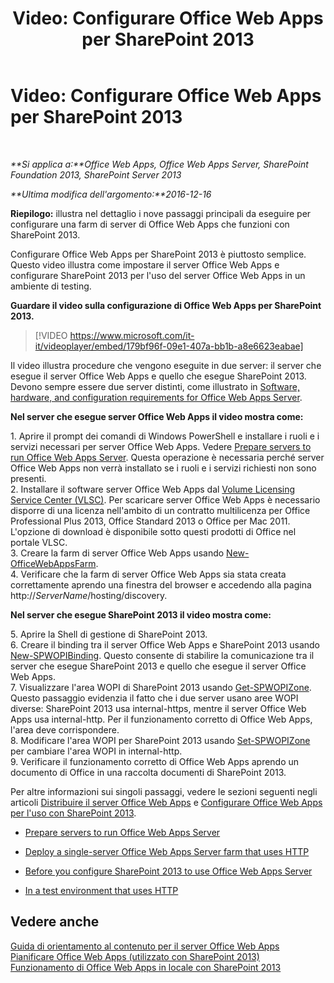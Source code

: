 ﻿---
title: 'Video: Configurare Office Web Apps per SharePoint 2013'
TOCTitle: 'Video: Configurare Office Web Apps per SharePoint 2013'
ms:assetid: 0c02633f-3839-448b-ae83-24f24c254179
ms:mtpsurl: https://technet.microsoft.com/it-it/library/Dn455088(v=office.15)
ms:contentKeyID: 59152168
ms.date: 12/23/2017
mtps_version: v=office.15
ms.translationtype: HT
---

# Video: Configurare Office Web Apps per SharePoint 2013

 

_**Si applica a:**Office Web Apps, Office Web Apps Server, SharePoint Foundation 2013, SharePoint Server 2013_

_**Ultima modifica dell'argomento:**2016-12-16_

**Riepilogo:** illustra nel dettaglio i nove passaggi principali da eseguire per configurare una farm di server di Office Web Apps che funzioni con SharePoint 2013.

Configurare Office Web Apps per SharePoint 2013 è piuttosto semplice. Questo video illustra come impostare il server Office Web Apps e configurare SharePoint 2013 per l'uso del server Office Web Apps in un ambiente di testing.


**Guardare il video sulla configurazione di Office Web Apps per SharePoint 2013.**

> [!VIDEO https://www.microsoft.com/it-it/videoplayer/embed/179bf96f-09e1-407a-bb1b-a8e6623eabae]

Il video illustra procedure che vengono eseguite in due server: il server che esegue il server Office Web Apps e quello che esegue SharePoint 2013. Devono sempre essere due server distinti, come illustrato in [Software, hardware, and configuration requirements for Office Web Apps Server](plan-office-web-apps-server.md).

**Nel server che esegue server Office Web Apps il video mostra come:**

1\. Aprire il prompt dei comandi di Windows PowerShell e installare i ruoli e i servizi necessari per server Office Web Apps. Vedere [Prepare servers to run Office Web Apps Server](deploy-office-web-apps-server.md). Questa operazione è necessaria perché server Office Web Apps non verrà installato se i ruoli e i servizi richiesti non sono presenti.  
2\. Installare il software server Office Web Apps dal [Volume Licensing Service Center (VLSC)](http://go.microsoft.com/fwlink/p/?linkid=256561). Per scaricare server Office Web Apps è necessario disporre di una licenza nell'ambito di un contratto multilicenza per Office Professional Plus 2013, Office Standard 2013 o Office per Mac 2011. L'opzione di download è disponibile sotto questi prodotti di Office nel portale VLSC.  
3\. Creare la farm di server Office Web Apps usando [New-OfficeWebAppsFarm](new-officewebappsfarm.md).  
4\. Verificare che la farm di server Office Web Apps sia stata creata correttamente aprendo una finestra del browser e accedendo alla pagina http://*ServerName*/hosting/discovery.

**Nel server che esegue SharePoint 2013 il video mostra come:**

5\. Aprire la Shell di gestione di SharePoint 2013.  
6\. Creare il binding tra il server Office Web Apps e SharePoint 2013 usando [New-SPWOPIBinding](new-spwopibinding.md). Questo consente di stabilire la comunicazione tra il server che esegue SharePoint 2013 e quello che esegue il server Office Web Apps.  
7\. Visualizzare l'area WOPI di SharePoint 2013 usando [Get-SPWOPIZone](get-spwopizone.md). Questo passaggio evidenzia il fatto che i due server usano aree WOPI diverse: SharePoint 2013 usa internal-https, mentre il server Office Web Apps usa internal-http. Per il funzionamento corretto di Office Web Apps, l'area deve corrispondere.  
8\. Modificare l'area WOPI per SharePoint 2013 usando [Set-SPWOPIZone](set-spwopizone.md) per cambiare l'area WOPI in internal-http.  
9\. Verificare il funzionamento corretto di Office Web Apps aprendo un documento di Office in una raccolta documenti di SharePoint 2013.

Per altre informazioni sui singoli passaggi, vedere le sezioni seguenti negli articoli [Distribuire il server Office Web Apps](deploy-office-web-apps-server.md) e [Configurare Office Web Apps per l'uso con SharePoint 2013](configure-office-web-apps-for-sharepoint-2013.md).

  - [Prepare servers to run Office Web Apps Server](deploy-office-web-apps-server.md)

  - [Deploy a single-server Office Web Apps Server farm that uses HTTP](deploy-office-web-apps-server.md)

  - [Before you configure SharePoint 2013 to use Office Web Apps Server](configure-office-web-apps-for-sharepoint-2013.md)

  - [In a test environment that uses HTTP](configure-office-web-apps-for-sharepoint-2013.md)

## Vedere anche


[Guida di orientamento al contenuto per il server Office Web Apps](content-roadmap-for-office-web-apps-server.md)  
[Pianificare Office Web Apps (utilizzato con SharePoint 2013)](plan-office-web-apps-used-with-sharepoint-2013.md)  
[Funzionamento di Office Web Apps in locale con SharePoint 2013](how-office-web-apps-work-on-premises-with-sharepoint-2013.md)  
  

[](how-office-web-apps-work-on-premises-with-sharepoint-2013.md)

